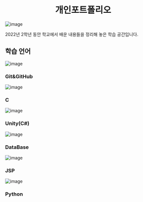 <h1 align="center">개인포트폴리오</h1>

![image](https://user-images.githubusercontent.com/101855570/204324921-dab98dec-ef2e-498f-a638-ecc784c709e5.png)
<p>
  2022년 2학년 동안 학교에서 배운 내용들을 정리해 놓은 학습 공간입니다.
</p>

## 학습 언어
![image](https://user-images.githubusercontent.com/101855570/204326492-46841cca-9c68-4ee2-826e-9ec7d8cf3863.png)<h3>Git&GitHub</h3>
![image](https://user-images.githubusercontent.com/101855570/204325715-9320535f-58e1-4e5d-98bc-8ce679cefe8a.png)<h3>C</h3>
![image](https://user-images.githubusercontent.com/101855570/201517984-2d923b6f-315e-46eb-af18-22021f3f781a.png)<h3>Unity(C#)</h3>
![image](https://user-images.githubusercontent.com/101855570/204340194-417351ae-5eb8-4c8d-8283-25c9fb239e96.png)<h3>DataBase</h3>
![image](https://user-images.githubusercontent.com/101855570/204325886-5456842e-368d-4381-abd1-8d43b87c2df3.png)<h3>JSP</h3>
![image](https://user-images.githubusercontent.com/101855570/204325957-b662b894-6107-44c3-980a-e25c346b367b.png)<h3>Python</h3>


